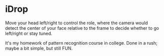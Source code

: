 iDrop
=====

Move your head left/right to control the role, where the camera would detect the center of your face relative to the frame to decide whether to go left/right or stay tuned.

It's my homework of pattern recognition course in college. Done in a rush; maybe a bit simple, but still FUN.
